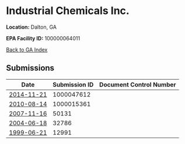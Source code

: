 # Industrial Chemicals Inc.

**Location:** Dalton, GA

**EPA Facility ID:** 100000064011

[Back to GA Index](../../index.md)

## Submissions

| Date | Submission ID | Document Control Number |
|------|--------------|-------------------------|
| [2014-11-21](submissions/1000047612.md) | 1000047612 |  |
| [2010-08-14](submissions/1000015361.md) | 1000015361 |  |
| [2007-11-16](submissions/50131.md) | 50131 |  |
| [2004-06-18](submissions/32786.md) | 32786 |  |
| [1999-06-21](submissions/12991.md) | 12991 |  |
